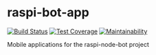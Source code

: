 # raspi-bot-app

[![Build Status](https://github.com/CaffeinatedAndroid/raspi-bot-app/workflows/CI/badge.svg)](https://github.com/CaffeinatedAndroid/raspi-bot-app/actions?query=workflow%3ACI)
[![Test Coverage](https://api.codeclimate.com/v1/badges/cbb37e8e75781903634e/test_coverage)](https://codeclimate.com/github/CaffeinatedAndroid/raspi-bot-app/test_coverage)
[![Maintainability](https://api.codeclimate.com/v1/badges/cbb37e8e75781903634e/maintainability)](https://codeclimate.com/github/CaffeinatedAndroid/raspi-bot-app/maintainability)

Mobile applications for the raspi-node-bot project
